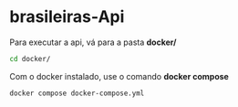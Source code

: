 # brasileiras-Api

Para executar a api, vá para a pasta **docker/**

```bash
cd docker/
```

Com o docker instalado, use o comando **docker compose**

```bash
docker compose docker-compose.yml
```
